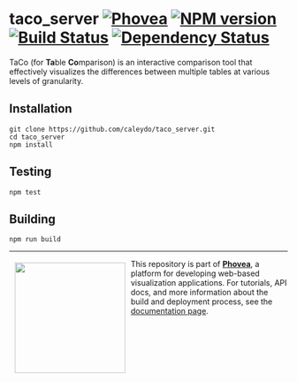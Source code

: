 taco_server [![Phovea][phovea-image]][phovea-url] [![NPM version][npm-image]][npm-url] [![Build Status][travis-image]][travis-url] [![Dependency Status][daviddm-image]][daviddm-url]
=====================

TaCo (for **Ta**ble **Co**mparison) is an interactive comparison tool that effectively visualizes the differences between multiple tables at various levels of granularity.

Installation
------------

```
git clone https://github.com/caleydo/taco_server.git
cd taco_server
npm install
```

Testing
-------

```
npm test
```

Building
--------

```
npm run build
```



***

<a href="https://caleydo.org"><img src="http://caleydo.org/assets/images/logos/caleydo.svg" align="left" width="200px" hspace="10" vspace="6"></a>
This repository is part of **[Phovea](http://phovea.caleydo.org/)**, a platform for developing web-based visualization applications. For tutorials, API docs, and more information about the build and deployment process, see the [documentation page](http://phovea.caleydo.org).


[phovea-image]: https://img.shields.io/badge/Phovea-Server%20Plugin-10ACDF.svg
[phovea-url]: https://phovea.caleydo.org
[npm-image]: https://badge.fury.io/js/taco_server.svg
[npm-url]: https://npmjs.org/package/taco_server
[travis-image]: https://travis-ci.org/caleydo/taco_server.svg?branch=master
[travis-url]: https://travis-ci.org/caleydo/taco_server
[daviddm-image]: https://david-dm.org/caleydo/taco_server/status.svg
[daviddm-url]: https://david-dm.org/caleydo/taco_server
